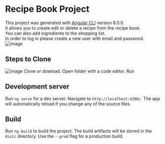 # Recipe Book Project

This project was generated with [Angular CLI](https://github.com/angular/angular-cli) version 6.0.0.<br>
It allows you to create edit or delete a recipe from the recipe book. <br> You can also add ingredients to the shopping list.<br>
In order to log in please create a new user with email and password.
![image](https://user-images.githubusercontent.com/42411943/175340061-80626dda-266b-4f34-82b8-86209c9b0d52.png)

## Steps to Clone
![image](https://user-images.githubusercontent.com/42411943/175340879-b9749d03-c1dd-45b7-8a83-5c569359e56d.png)
Clone or dowload. Open folder with a code editor.
Run 
## Development server
Run `ng serve` for a dev server. Navigate to `http://localhost:4200/`. The app will automatically reload if you change any of the source files.
## Build
Run `ng build` to build the project. The build artifacts will be stored in the `dist/` directory. Use the `--prod` flag for a production build.

